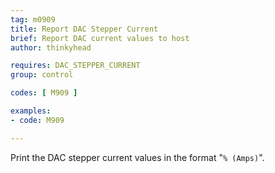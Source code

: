 ```yaml
---
tag: m0909
title: Report DAC Stepper Current
brief: Report DAC current values to host
author: thinkyhead

requires: DAC_STEPPER_CURRENT
group: control

codes: [ M909 ]

examples:
- code: M909

---
```


Print the DAC stepper current values in the format "`% (Amps)`".
